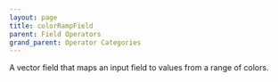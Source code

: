```yaml
---
layout: page
title: colorRampField
parent: Field Operators
grand_parent: Operator Categories
---
```


A vector field that maps an input field to values from a range of colors.
